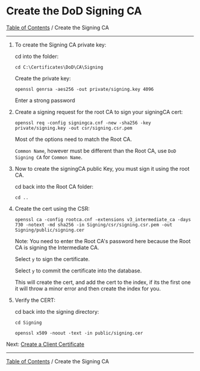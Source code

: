 # Create the DoD Signing CA

[Table of Contents](../../../README.md#table-of-contents) / Create the Signing CA

------------------------------------------------------------

1. To create the Signing CA private key:

    cd into the folder:

       cd C:\Certificates\DoD\CA\Signing

    Create the private key:

       openssl genrsa -aes256 -out private/signing.key 4096

    Enter a strong password

2. Create a signing request for the root CA to sign your signingCA cert:

       openssl req -config signingca.cnf -new -sha256 -key private/signing.key -out csr/signing.csr.pem

   Most of the options need to match the Root CA.

   `Common Name`, however must be different than the Root CA, use `DoD Signing CA` for `Common Name`.

3. Now to create the signingCA public Key, you must sign it using the root CA.

   cd back into the Root CA folder:

       cd ..

4. Create the cert using the CSR:

       openssl ca -config rootca.cnf -extensions v3_intermediate_ca -days 730 -notext -md sha256 -in Signing/csr/signing.csr.pem -out Signing/public/signing.cer

   Note: You need to enter the Root CA's password here because the Root CA is signing the Intermediate CA.

   Select `y` to sign the certificate.

   Select `y` to commit the certificate into the database.

   This will create the cert, and add the cert to the index, if its the first one it will throw a minor error and then create the index for you.

5. Verify the CERT:

   cd back into the signing directory:

       cd Signing

       openssl x509 -noout -text -in public/signing.cer

Next: [Create a Client Certificate](README-Create-Client-Cert.md)

------------------------------------------------------------

[Table of Contents](../../../README.md#table-of-contents) / Create the Signing CA